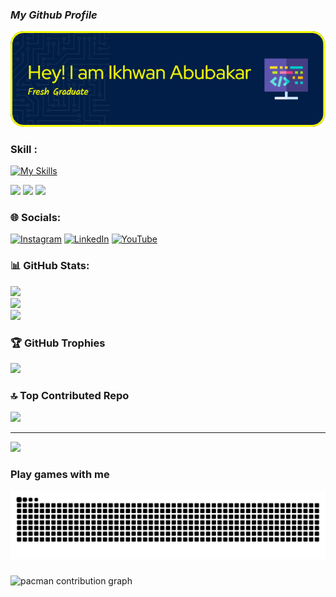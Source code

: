 ### ***My Github Profile***

![Ikhwan Abubakar](img/image-header2.png)


### Skill :
[![My Skills](https://skillicons.dev/icons?i=html,css,php,&theme=dark)](https://skillicons.dev)

<img src="https://img.shields.io/badge/ChatGPT-74aa9c?style=for-the-badge&logo=openai&logoColor=white" />
<img src="https://img.shields.io/badge/Canva-%2300C4CC.svg?&style=for-the-badge&logo=Canva&logoColor=white" />
<img src="https://img.shields.io/badge/Microsoft_Office-D83B01?style=for-the-badge&logo=microsoft-office&logoColor=white" />

<!-- <img src="https://img.shields.io/badge/ChatGPT-74aa9c?style=for-the-badge&logo=openai&logoColor=white" />
<img src="https://img.shields.io/badge/Canva-%2300C4CC.svg?&style=for-the-badge&logo=Canva&logoColor=white" />
<img src="https://img.shields.io/badge/Microsoft_Office-D83B01?style=for-the-badge&logo=microsoft-office&logoColor=white" />

### Connect with me
![https://instagram.com/ikhwanabubakar05](https://img.shields.io/badge/Instagram-E4405F?style=for-the-badge&logo=instagram&logoColor=white)


### My Github Stats
[![Ikhwan Abubakar GitHub stats](https://github-readme-stats.vercel.app/api?username=ikhwanabubakar&show_icons=true&theme=yeblu)](https://github.com/IkhwanAbubakar/github-readme-stats) -->


### 🌐 Socials:
[![Instagram](https://img.shields.io/badge/Instagram-%23E4405F.svg?logo=Instagram&logoColor=white)](https://instagram.com/ikhwanabubakar05) [![LinkedIn](https://img.shields.io/badge/LinkedIn-%230077B5.svg?logo=linkedin&logoColor=white)](https://linkedin.com/in/IkhwanAbubakar) [![YouTube](https://img.shields.io/badge/YouTube-%23FF0000.svg?logo=YouTube&logoColor=white)](https://youtube.com/@ikhwanabubakar) 
### 📊 GitHub Stats:
![](https://github-readme-stats.vercel.app/api?username=ikhwanabubakar&theme=yeblu&hide_border=false&include_all_commits=false&count_private=false)<br/>
![](https://nirzak-streak-stats.vercel.app/?user=ikhwanabubakar&theme=yeblu&hide_border=false)<br/>
![](https://github-readme-stats.vercel.app/api/top-langs/?username=ikhwanabubakar&theme=yeblu&hide_border=false&include_all_commits=false&count_private=false&layout=compact)

### 🏆 GitHub Trophies
![](https://github-profile-trophy.vercel.app/?username=ikhwanabubakar&theme=radical&no-frame=false&no-bg=true&margin-w=4)

### 🔝 Top Contributed Repo
![](https://github-contributor-stats.vercel.app/api?username=ikhwanabubakar&limit=5&theme=yeblu&combine_all_yearly_contributions=true)

---
[![](https://visitcount.itsvg.in/api?id=ikhwanabubakar&icon=0&color=0)](https://visitcount.itsvg.in)

### Play games with me
<img src="https://raw.githubusercontent.com/ikhwanabubakar/ikhwanabubakar/output/snake.svg" alt="Snake animation" />

###

<picture>
  <source media="(prefers-color-scheme: dark)" srcset="https://raw.githubusercontent.com/ikhwanabubakar/ikhwanabubakar/output/pacman-contribution-graph-dark.svg">
  <source media="(prefers-color-scheme: light)" srcset="https://raw.githubusercontent.com/ikhwanabubakar/ikhwanabubakar/output/pacman-contribution-graph.svg">
  <img alt="pacman contribution graph" src="https://raw.githubusercontent.com/ikhwanabubakar/ikhwanabubakar/output/pacman-contribution-graph.svg">
</picture>

###

<!-- Proudly created with GPRM ( https://gprm.itsvg.in ) -->



